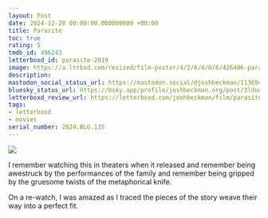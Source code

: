 ```yaml
---
layout: Post
date: 2024-12-20 00:00:00.000000000 +00:00
title: Parasite
toc: true
rating: 5
tmdb_id: 496243
letterboxd_id: parasite-2019
image: https://a.ltrbxd.com/resized/film-poster/4/2/6/4/0/6/426406-parasite-0-600-0-900-crop.jpg?v=8f5653f710
description:
mastodon_social_status_url: https://mastodon.social/@joshbeckman/113694841183525299
bluesky_status_url: https://bsky.app/profile/joshbeckman.org/post/3lduow43mdy2g
letterboxd_review_url: https://letterboxd.com/joshbeckman/film/parasite-2019/
tags:
- letterboxd
- movies
serial_number: 2024.BLG.135
---
```

 <p><img src="https://a.ltrbxd.com/resized/film-poster/4/2/6/4/0/6/426406-parasite-0-600-0-900-crop.jpg?v=8f5653f710"/></p> <p>I remember watching this in theaters when it released and remember being awestruck by the performances of the family and remember being gripped by the gruesome twists of the metaphorical knife.</p><p>On a re-watch, I was amazed as I traced the pieces of the story weave their way into a perfect fit.</p> 
